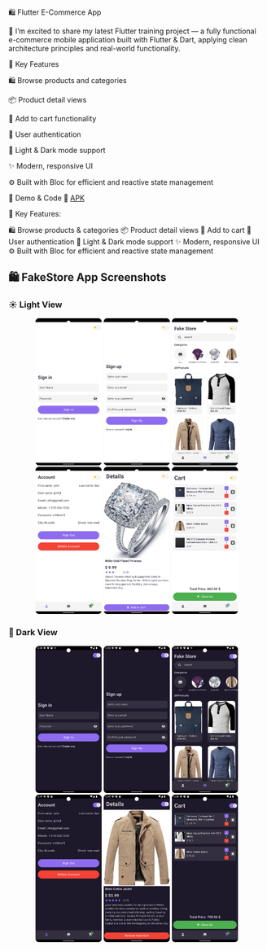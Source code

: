 🛍️ Flutter E-Commerce App

🚀 I’m excited to share my latest Flutter training project — a fully functional e-commerce mobile application built with Flutter & Dart, applying clean architecture principles and real-world functionality.

📱 Key Features

🛍️ Browse products and categories

📦 Product detail views

🛒 Add to cart functionality

🔐 User authentication

🎨 Light & Dark mode support

✨ Modern, responsive UI

⚙️ Built with Bloc for efficient and reactive state management

🔗 Demo & Code
📲 [APK](https://drive.google.com/file/d/1no5UTpOCzob0hP5UO6tr_tyvobH_N7NT/view)

📱 Key Features:

🛍️ Browse products & categories
📦 Product detail views
🛒 Add to cart
🔐 User authentication
🎨 Light & Dark mode support
✨ Modern, responsive UI
⚙️ Built with Bloc for efficient and reactive state management


## 🛍️ FakeStore App Screenshots

### ☀️ Light View
<p align="center">
  <img src="https://github.com/HusseinJdeed1/fakestore/blob/master/assets/images/1.png?raw=true" width="130"/>
  <img src="https://github.com/HusseinJdeed1/fakestore/blob/master/assets/images/6.png?raw=true" width="130"/>
  <img src="https://github.com/HusseinJdeed1/fakestore/blob/master/assets/images/2.png?raw=true" width="130"/>
  <img src="https://github.com/HusseinJdeed1/fakestore/blob/master/assets/images/3.png?raw=true" width="130"/>
  <img src="https://github.com/HusseinJdeed1/fakestore/blob/master/assets/images/4.png?raw=true" width="130"/>
  <img src="https://github.com/HusseinJdeed1/fakestore/blob/master/assets/images/5.png?raw=true" width="130"/>
</p>

### 🌙 Dark View
<p align="center">
  <img src="https://github.com/HusseinJdeed1/fakestore/blob/master/assets/images/1a.png?raw=true" width="130"/>
  <img src="https://github.com/HusseinJdeed1/fakestore/blob/master/assets/images/6a.png?raw=true" width="130"/>
  <img src="https://github.com/HusseinJdeed1/fakestore/blob/master/assets/images/2a.png?raw=true" width="130"/>
  <img src="https://github.com/HusseinJdeed1/fakestore/blob/master/assets/images/3a.png?raw=true" width="130"/>
  <img src="https://github.com/HusseinJdeed1/fakestore/blob/master/assets/images/4a.png?raw=true" width="130"/>
  <img src="https://github.com/HusseinJdeed1/fakestore/blob/master/assets/images/5a.png?raw=true" width="130"/>
</p>
